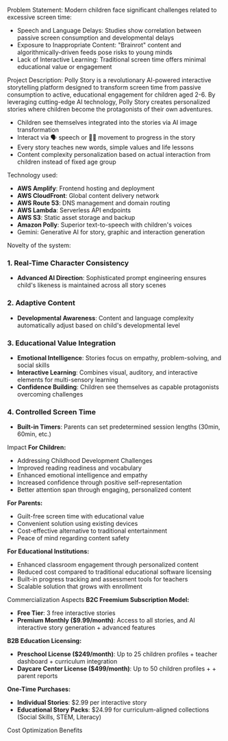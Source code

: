 Problem Statement: 
Modern children face significant challenges related to excessive screen time:
- Speech and Language Delays: Studies show correlation between passive screen consumption and developmental delays
- Exposure to Inappropriate Content: "Brainrot" content and algorithmically-driven feeds pose risks to young minds
- Lack of Interactive Learning: Traditional screen time offers minimal educational value or engagement


Project Description:
Polly Story is a revolutionary AI-powered interactive storytelling platform designed to transform screen time from passive consumption to active, educational engagement for children aged 2-6. By leveraging cutting-edge AI technology, Polly Story creates personalized stories where children become the protagonists of their own adventures.
- Children see themselves integrated into the stories via AI image transformation
- Interact via 🗣️ speech or 🕺🏻 movement to progress in the story 
- Every story teaches new words, simple values and life lessons
- Content complexity personalization based on actual interaction from children instead of fixed age group


Technology used:
- **AWS Amplify**: Frontend hosting and deployment
- **AWS CloudFront**: Global content delivery network
- **AWS Route 53**: DNS management and domain routing
- **AWS Lambda**: Serverless API endpoints
- **AWS S3**: Static asset storage and backup
- **Amazon Polly**: Superior text-to-speech with children's voices
- Gemini: Generative AI for story, graphic and interaction generation


Novelty of the system:
### 1. **Real-Time Character Consistency**
- **Advanced AI Direction**: Sophisticated prompt engineering ensures child's likeness is maintained across all story scenes

### 2. **Adaptive Content**
- **Developmental Awareness**: Content and language complexity automatically adjust based on child's developmental level

### 3. **Educational Value Integration**
- **Emotional Intelligence**: Stories focus on empathy, problem-solving, and social skills
- **Interactive Learning**: Combines visual, auditory, and interactive elements for multi-sensory learning
- **Confidence Building**: Children see themselves as capable protagonists overcoming challenges

### 4. **Controlled Screen Time**
- **Built-in Timers**: Parents can set predetermined session lengths (30min, 60min, etc.)


Impact
**For Children:**
- Addressing Childhood Development Challenges
- Improved reading readiness and vocabulary
- Enhanced emotional intelligence and empathy
- Increased confidence through positive self-representation
- Better attention span through engaging, personalized content

**For Parents:**
- Guilt-free screen time with educational value
- Convenient solution using existing devices
- Cost-effective alternative to traditional entertainment
- Peace of mind regarding content safety

**For Educational Institutions:**
- Enhanced classroom engagement through personalized content
- Reduced cost compared to traditional educational software licensing
- Built-in progress tracking and assessment tools for teachers
- Scalable solution that grows with enrollment


Commercialization Aspects
**B2C Freemium Subscription Model:**
- **Free Tier**: 3 free interactive stories
- **Premium Monthly ($9.99/month)**: Access to all stories, and AI interactive story generation + advanced features

**B2B Education Licensing:**
- **Preschool License ($249/month)**: Up to 25 children profiles + teacher dashboard + curriculum integration
- **Daycare Center License ($499/month)**: Up to 50 children profiles + + parent reports

**One-Time Purchases:**
- **Individual Stories**: $2.99 per interactive story
- **Educational Story Packs**: $24.99 for curriculum-aligned collections (Social Skills, STEM, Literacy)

Cost Optimization Benefits


